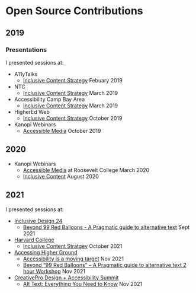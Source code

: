 # Open Source Contributions

## 2019

### Presentations
I presented sessions at:
 * A11yTalks
   * [Inclusive Content Strategy](https://groups.drupal.org/node/534761) Febuary 2019
 * NTC
   * [Inclusive Content Strategy](https://www.youtube.com/watch?v=-BWxtqXURGQ) March 2019
 * Accessibility Camp Bay Area
   * [Inclusive Content Strategy](http://www.accessibilitycampbay.org/2019talks.php) March 2019
 * HigherEd Web
   * [Inclusive Content Strategy](https://2019.highedweb.org/session/inclusive-content-strategy/) October 2019
 * Kanopi Webinars
   * [Accessible Media](https://www.youtube.com/watch?v=DxR3A-Se40c&t=1849s) October 2019


## 2020

 * Kanopi Webinars
   * [Accessible Media](https://www.youtube.com/watch?v=wl4NgIYEoxQ) at Roosevelt College March 2020
   * [Inclusive Content](https://www.youtube.com/channel/UCKsJvO3IocRkmvKRwTLU_ww) August 2020


## 2021

I presented sessions at:
 * [Inclusive Design 24](https://inclusivedesign24.org/2021/)
   * [Beyond 99 Red Balloons - A Pragmatic guide to alternative text](https://www.youtube.com/watch?v=dRlVASl7Bh0&list=PLn7dsvRdQEfFoUIFxtSsp8PjHm-glki1Z&index=4) Sept 2021
 * [Harvard College](https://college.harvard.edu/)
   * [Inclusive Content Stratgey](https://calendar.college.harvard.edu/event/inclusive_content) October 2021
 * [Accessing Higher Ground](https://accessinghigherground.org/)
   * [Accessibility is a moving target](https://accessinghigherground.org/accessibility-is-a-moving-target/) Nov 2021
   * [Beyond “99 Red Balloons” – A Pragmatic guide to alternative text 2 hour Workshop](https://accessinghigherground.org/beyond-99-red-balloons-a-pragmatic-guide-to-alternative-text/) Nov 2021
 * [CreativePro Design + Accessibility Summit](https://creativepro.com/design-accessibility-summit/)
   * [Alt Text: Everything You Need to Know](https://creativepro.com/design-accessibility-summit/#tve-jump-17b88b5aba1) Nov 2021

